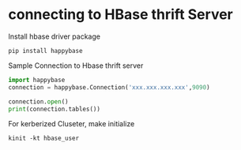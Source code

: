 # connecting to HBase thrift Server


Install hbase driver package
```shell
pip install happybase
```


Sample Connection to Hbase thrift server
```python
import happybase
connection = happybase.Connection('xxx.xxx.xxx.xxx',9090)

connection.open()
print(connection.tables())

```

For kerberized Cluseter, make initialize
```shell
kinit -kt hbase_user
```

